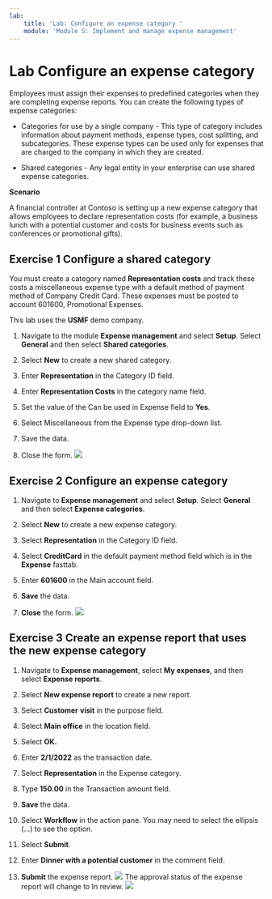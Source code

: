 ```yaml
---
lab:
    title: 'Lab: Configure an expense category '
    module: 'Module 5: Implement and manage expense management'
---
```


# Lab Configure an expense category 

Employees must assign their expenses to predefined categories when they are completing expense reports. You can create the following types of expense categories:

- Categories for use by a single company - This type of category includes information about payment methods, expense types, cost splitting, and subcategories. These expense types can be used only for expenses that are charged to the company in which they are created.

- Shared categories - Any legal entity in your enterprise can use shared expense categories.

 

**Scenario** 

 

A financial controller at Contoso is setting up a new expense category that allows employees to declare representation costs (for example, a business lunch with a potential customer and costs for business events such as conferences or promotional gifts).


## Exercise 1 Configure a shared category 

 

You must create a category named **Representation costs** and track these costs a miscellaneous expense type with a default method of payment method of Company Credit Card. These expenses must be posted to account 601600, Promotional Expenses.

This lab uses the **USMF** demo company. 

 

1. Navigate to the module **Expense management** and select **Setup**. Select **General** and then select **Shared categories**.

2. Select **New** to create a new shared category.

3. Enter **Representation** in the Category ID field.

4. Enter **Representation Costs** in the category name field.

5. Set the value of the Can be used in Expense field to **Yes**.

6. Select Miscellaneous from the Expense type drop-down list.

7. Save the data.

8. Close the form. 
![](../images/Module_2_Activity_2_-_Create_and_use_an_expense_category_image1.png)


## Exercise 2 Configure an expense category

1. Navigate to **Expense management** and select **Setup**. Select **General** and then select **Expense categories**. 

2. Select **New** to create a new expense category.

3. Select **Representation** in the Category ID field.

4. Select **CreditCard** in the default payment method field which is in the **Expense** fasttab.

5. Enter **601600** in the Main account field. 

6. **Save** the data.

7. **Close** the form. 
![](../images/Module_2_Activity_2_-_Create_and_use_an_expense_category_image2.png)
 

## Exercise 3 Create an expense report that uses the new expense category

1. Navigate to **Expense management**, select **My expenses**, and then select **Expense reports**.

2. Select **New expense report** to create a new report.

3. Select **Customer** **visit** in the purpose field.

4. Select **Main office** in the location field. 

5. Select **OK.**

6. Enter **2/1/2022** as the transaction date.

7. Select **Representation** in the Expense category.

8. Type **150.00** in the Transaction amount field.

9. **Save** the data.

10. Select **Workflow** in the action pane. You may need to select the ellipsis (...) to see the option.

11. Select **Submit**.

12. Enter **Dinner with a potential customer** in the comment field.

13. **Submit** the expense report.
![](../images/Module_2_Activity_2_-_Create_and_use_an_expense_category_image3.png)
The approval status of the expense report will change to In review.
![](../images/Module_2_Activity_2_-_Create_and_use_an_expense_category_image4.png)
